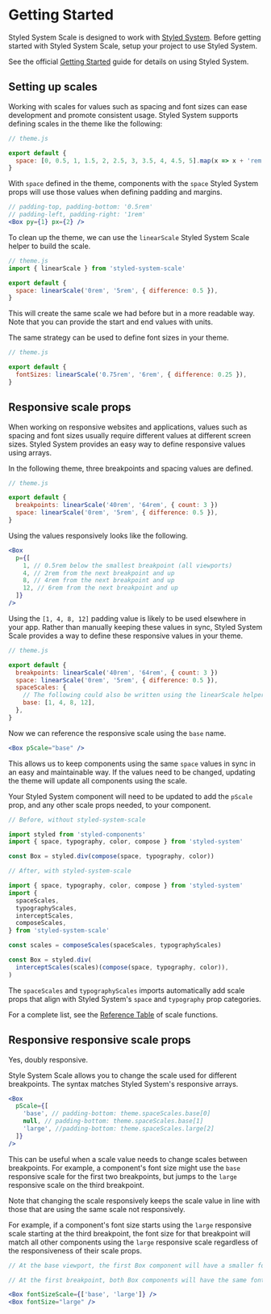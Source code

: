 # Getting Started

Styled System Scale is designed to work with [Styled System][styled-system].
Before getting started with Styled System Scale, setup your project to use
Styled System.

See the official [Getting Started][styled-system-getting-started] guide for
details on using Styled System.

## Setting up scales

Working with scales for values such as spacing and font sizes can ease
development and promote consistent usage. Styled System supports defining scales
in the theme like the following:

```javascript
// theme.js

export default {
  space: [0, 0.5, 1, 1.5, 2, 2.5, 3, 3.5, 4, 4.5, 5].map(x => x + 'rem'),
}
```

With `space` defined in the theme, components with the `space` Styled System
props will use those values when defining padding and margins.

```jsx
// padding-top, padding-bottom: '0.5rem'
// padding-left, padding-right: '1rem'
<Box py={1} px={2} />
```

To clean up the theme, we can use the `linearScale` Styled System Scale helper
to build the scale.

```javascript
// theme.js
import { linearScale } from 'styled-system-scale'

export default {
  space: linearScale('0rem', '5rem', { difference: 0.5 }),
}
```

This will create the same scale we had before but in a more readable way. Note
that you can provide the start and end values with units.

The same strategy can be used to define font sizes in your theme.

```javascript
// theme.js

export default {
  fontSizes: linearScale('0.75rem', '6rem', { difference: 0.25 }),
}
```

## Responsive scale props

When working on responsive websites and applications, values such as spacing and
font sizes usually require different values at different screen sizes. Styled
System provides an easy way to define responsive values using arrays.

In the following theme, three breakpoints and spacing values are defined.

```javascript
// theme.js

export default {
  breakpoints: linearScale('40rem', '64rem', { count: 3 })
  space: linearScale('0rem', '5rem', { difference: 0.5 }),
}
```

Using the values responsively looks like the following.

```jsx
<Box
  p={[
    1, // 0.5rem below the smallest breakpoint (all viewports)
    4, // 2rem from the next breakpoint and up
    8, // 4rem from the next breakpoint and up
    12, // 6rem from the next breakpoint and up
  ]}
/>
```

Using the `[1, 4, 8, 12]` padding value is likely to be used elsewhere in your
app. Rather than manually keeping these values in sync, Styled System Scale
provides a way to define these responsive values in your theme.

```javascript
// theme.js

export default {
  breakpoints: linearScale('40rem', '64rem', { count: 3 })
  space: linearScale('0rem', '5rem', { difference: 0.5 }),
  spaceScales: {
    // The following could also be written using the linearScale helper.
    base: [1, 4, 8, 12],
  },
}
```

Now we can reference the responsive scale using the `base` name.

```jsx
<Box pScale="base" />
```

This allows us to keep components using the same `space` values in sync in an
easy and maintainable way. If the values need to be changed, updating the theme
will update all components using the scale.

Your Styled System component will need to be updated to add the `pScale` prop,
and any other scale props needed, to your component.

```javascript
// Before, without styled-system-scale

import styled from 'styled-components'
import { space, typography, color, compose } from 'styled-system'

const Box = styled.div(compose(space, typography, color))
```

```javascript
// After, with styled-system-scale

import { space, typography, color, compose } from 'styled-system'
import {
  spaceScales,
  typographyScales,
  interceptScales,
  composeScales,
} from 'styled-system-scale'

const scales = composeScales(spaceScales, typographyScales)

const Box = styled.div(
  interceptScales(scales)(compose(space, typography, color)),
)
```

The `spaceScales` and `typographyScales` imports automatically add scale props
that align with Styled System's `space` and `typography` prop categories.

For a complete list, see the [Reference Table][reference-table] of scale
functions.

## Responsive responsive scale props

Yes, doubly responsive.

Style System Scale allows you to change the scale used for different
breakpoints. The syntax matches Styled System's responsive arrays.

```jsx
<Box
  pScale={[
    'base', // padding-bottom: theme.spaceScales.base[0]
    null, // padding-bottom: theme.spaceScales.base[1]
    'large', //padding-bottom: theme.spaceScales.large[2]
  ]}
/>
```

This can be useful when a scale value needs to change scales between
breakpoints. For example, a component's font size might use the `base`
responsive scale for the first two breakpoints, but jumps to the `large`
responsive scale on the third breakpoint.

Note that changing the scale responsively keeps the scale value in line with
those that are using the same scale not responsively.

For example, if a component's font size starts using the `large` responsive
scale starting at the third breakpoint, the font size for that breakpoint will
match all other components using the `large` responsive scale regardless of the
responsiveness of their scale props.

```jsx
// At the base viewport, the first Box component will have a smaller font size than the second

// At the first breakpoint, both Box components will have the same font sizes.

<Box fontSizeScale={['base', 'large']} />
<Box fontSize="large" />
```

[styled-system]: https://github.com/styled-system/styled-system
[styled-system-getting-started]: https://styled-system.com/getting-started/
[reference-table]: ./reference-table.md
